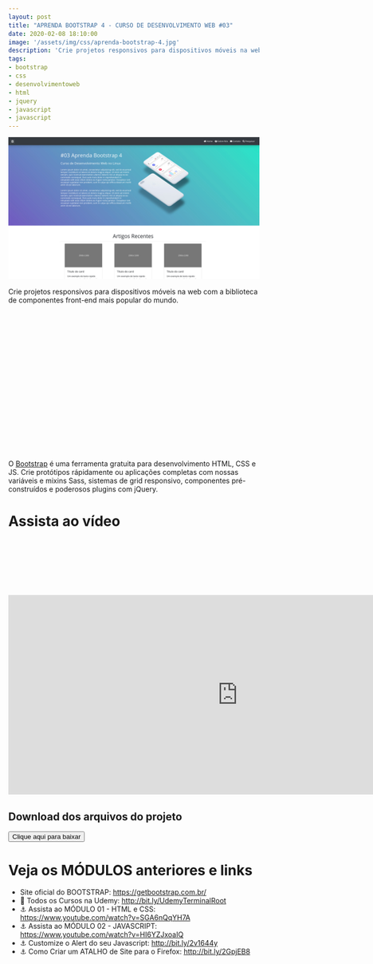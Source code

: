 ```yaml
---
layout: post
title: "APRENDA BOOTSTRAP 4 - CURSO DE DESENVOLVIMENTO WEB #03"
date: 2020-02-08 18:10:00
image: '/assets/img/css/aprenda-bootstrap-4.jpg'
description: 'Crie projetos responsivos para dispositivos móveis na web.'
tags:
- bootstrap
- css
- desenvolvimentoweb
- html
- jquery
- javascript
- javascript
---
```


![APRENDA BOOTSTRAP 4 - CURSO DE DESENVOLVIMENTO WEB #03](/assets/img/css/aprenda-bootstrap-4.jpg)

Crie projetos responsivos para dispositivos móveis na web com a biblioteca de componentes front-end mais popular do mundo.

<!-- QUADRADO -->
<script async src="//pagead2.googlesyndication.com/pagead/js/adsbygoogle.js"></script>
<ins class="adsbygoogle"
style="display:inline-block;width:336px;height:280px"
data-ad-client="ca-pub-2838251107855362"
data-ad-slot="5351066970"></ins>
<script>
(adsbygoogle = window.adsbygoogle || []).push({});
</script>

O [Bootstrap](https://getbootstrap.com.br/) é uma ferramenta gratuita para desenvolvimento HTML, CSS e JS. Crie protótipos rápidamente ou aplicações completas com nossas variáveis e mixins Sass, sistemas de grid responsivo, componentes pré-construídos e poderosos plugins com jQuery.

# Assista ao vídeo

<!-- MINI ANÚNCIO -->
<script async src="//pagead2.googlesyndication.com/pagead/js/adsbygoogle.js"></script>
<!-- Games Root -->
<ins class="adsbygoogle"
style="display:inline-block;width:730px;height:95px"
data-ad-client="ca-pub-2838251107855362"
data-ad-slot="5351066970"></ins>
<script>
(adsbygoogle = window.adsbygoogle || []).push({});
</script>

<iframe width="920" height="400" src="https://www.youtube.com/embed/HI6YZJxoaIQ" frameborder="0" allow="accelerometer; autoplay; encrypted-media; gyroscope; picture-in-picture" allowfullscreen></iframe>

## Download dos arquivos do projeto

<a href="https://terminalroot.com.br/downs/bootstrap-project.zip">
    <button type="button" class="btn btn-danger btn-lg">Clique aqui para baixar</button>
</a>

<!-- RETANGULO LARGO 2 -->
<script async src="//pagead2.googlesyndication.com/pagead/js/adsbygoogle.js"></script>
<ins class="adsbygoogle"
style="display:block; text-align:center;"
data-ad-layout="in-article"
data-ad-format="fluid"
data-ad-client="ca-pub-2838251107855362"
data-ad-slot="8549252987"></ins>
<script>
(adsbygoogle = window.adsbygoogle || []).push({});
</script>

# Veja os MÓDULOS anteriores e links
- Site oficial do BOOTSTRAP: <https://getbootstrap.com.br/>
- 🎁 Todos os Cursos na Udemy: <http://bit.ly/UdemyTerminalRoot>
- ⚓ Assista ao MÓDULO 01 - HTML e CSS: <https://www.youtube.com/watch?v=SGA6nQqYH7A>
- ⚓ Assista ao MÓDULO 02 - JAVASCRIPT: <https://www.youtube.com/watch?v=HI6YZJxoaIQ>
- ⚓ Customize o Alert do seu Javascript: <http://bit.ly/2v1644y>
- ⚓ Como Criar um ATALHO de Site para o Firefox: <http://bit.ly/2GpjEB8>
